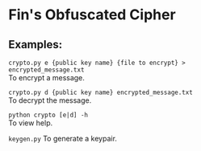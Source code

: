 # Fin's Obfuscated Cipher
## Examples:  
```crypto.py e {public key name} {file to encrypt} > encrypted_message.txt```  
 To encrypt a message.
  
```crypto.py d {public key name} encrypted_message.txt```  
To decrypt the message.

```python crypto [e|d] -h```  
To view help.

```keygen.py```
To generate a keypair.
